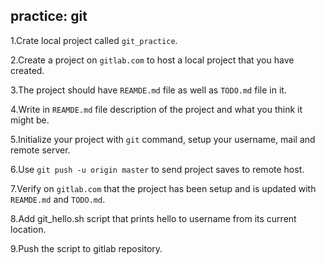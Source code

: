 ## practice: git

1.Crate local project called `git_practice`.

2.Create a project on `gitlab.com` to host a local project that you have
created.

3.The project should have `REAMDE.md` file as well as `TODO.md` file in
it.

4.Write in `REAMDE.md` file description of the project and what you
think it might be.

5.Initialize your project with `git` command, setup your username, mail
and remote server.

6.Use `git push -u origin master` to send project saves to remote host.

7.Verify on `gitlab.com` that the project has been setup and is updated
with `REAMDE.md` and `TODO.md`.

8.Add git_hello.sh script that prints hello to username from its current
location.

9.Push the script to gitlab repository.

